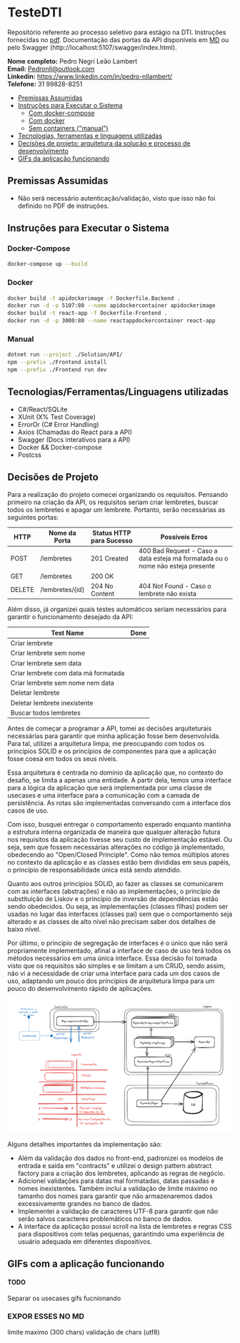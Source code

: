 # TesteDTI

Repositório referente ao processo seletivo para estágio na DTI. Instruções fornecidas no [pdf](docs/1.0%20-%20Teste%20dti%20-%20Dev%20Estágio.pdf). Documentação das portas da API disponíveis em [MD](docs/api.md) ou pelo Swagger (http://localhost:5107/swagger/index.html).

**Nome completo:** Pedro Negri Leão Lambert  
**Email:** Pedronll@outlook.com     
**Linkedin:** https://www.linkedin.com/in/pedro-nllambert/  
**Telefone:** 31 99828-8251  

- [Premissas Assumidas](#premissas-assumidas)
- [Instruções para Executar o Sistema](#instruções-para-executar-o-sistema)
    - [Com docker-compose](#docker-compose)
    - [Com docker](#docker)
    - [Sem containers ("manual")](#manual)
- [Tecnologias, ferramentas e linguagens utilizadas](#tecnologiasferramentaslinguagens-utilizadas)
- [Decisões de projeto: arquitetura da solução e processo de desenvolvimento](#decisões-de-projeto)
- [GIFs da aplicação funcionando](#gifs-com-a-aplicação-funcionando)

## Premissas Assumidas

- Não será necessário autenticação/validação, visto que isso não foi definido no PDF de instruções.

## Instruções para Executar o Sistema

### Docker-Compose
```bash
docker-compose up --build
```

### Docker
```bash
docker build -t apidockerimage -f Dockerfile.Backend .
docker run -d -p 5107:80 --name apidockercontainer apidockerimage
docker build -t react-app -f Dockerfile-Frontend .
docker run -d -p 3000:80 --name reactappdockercontainer react-app
```

### Manual
```bash
dotnet run --project ./Solution/API/
npm --prefix ./Frontend install 
npm --prefix ./Frontend run dev
```

## Tecnologias/Ferramentas/Linguagens utilizadas
- C#/React/SQLite
- XUnit (X% Test Coverage)
- ErrorOr (C# Error Handling)
- Axios (Chamadas do React para a API)
- Swagger (Docs interativos para a API)
- Docker && Docker-compose
- Postcss

## Decisões de Projeto

Para a realização do projeto comecei organizando os requisitos. Pensando primeiro na criação da API, os requisitos seriam criar lembretes, buscar todos os lembretes e apagar um lembrete. Portanto, serão necessárias as seguintes portas:

| HTTP   | Nome da Porta   | Status HTTP para Sucesso | Possíveis Erros                                                                 |
|--------|------------------|--------------------------|---------------------------------------------------------------------------------|
| POST   | /lembretes       | 201 Created              | 400 Bad Request - Caso a data esteja má formatada ou o nome não esteja presente |
| GET    | /lembretes       | 200 OK                   |                                                                                 |
| DELETE | /lembretes/{id}  | 204 No Content           | 404 Not Found - Caso o lembrete não exista                                      |

Além disso, já organizei quais testes automáticos seriam necessários para garantir o funcionamento desejado da API:

| Test Name                          | Done |
|------------------------------------|------|
| Criar lembrete                     |      |
| Criar lembrete sem nome            |      |
| Criar lembrete sem data            |      |
| Criar lembrete com data má formatada |      |
| Criar lembrete sem nome nem data   |      |
| Deletar lembrete                   |      |
| Deletar lembrete inexistente       |      |
| Buscar todos lembretes             |      |

Antes de começar a programar a API, tomei as decisões arquiteturais necessárias para garantir que minha aplicação fosse bem desenvolvida. Para tal, utilizei a arquitetura limpa, me preocupando com todos os princípios SOLID e os princípios de componentes para que a aplicação fosse coesa em todos os seus níveis.

Essa arquitetura é centrada no domínio da aplicação que, no contexto do desafio, se limita a apenas uma entidade. A partir dela, temos uma interface para a lógica da aplicação que será implementada por uma classe de usecases e uma interface para a comunicação com a camada de persistência. As rotas são implementadas conversando com a interface dos casos de uso.

Com isso, busquei entregar o comportamento esperado enquanto mantinha a estrutura interna organizada de maneira que qualquer alteração futura nos requisitos da aplicação tivesse seu custo de implementação estável. Ou seja, sem que fossem necessárias alterações no código já implementado, obedecendo ao "Open/Closed Principle". Como não temos múltiplos atores no contexto da aplicação e as classes estão bem divididas em seus papéis, o princípio de responsabilidade única está sendo atendido.

Quanto aos outros princípios SOLID, ao fazer as classes se comunicarem com as interfaces (abstrações) e não as implementações, o princípio de substituição de Liskov e o princípio de inversão de dependências estão sendo obedecidos. Ou seja, as implementações (classes filhas) podem ser usadas no lugar das interfaces (classes pai) sem que o comportamento seja alterado e as classes de alto nível não precisam saber dos detalhes de baixo nível.

Por último, o princípio de segregação de interfaces é o único que não será propriamente implementado, afinal a interface de caso de uso terá todos os métodos necessários em uma única interface. Essa decisão foi tomada visto que os requisitos são simples e se limitam a um CRUD, sendo assim, não vi a necessidade de criar uma interface para cada um dos casos de uso, adaptando um pouco dos princípios de arquitetura limpa para um pouco do desenvolvimento rápido de aplicações.

![Arquitetura da aplicação](docs/arquitetura.png)


Alguns detalhes importantes da implementação são:

- Além da validação dos dados no front-end, padronizei os modelos de entrada e saída em "contracts" e utilizei o design pattern abstract factory para a criação dos lembretes, aplicando as regras de negócio.
- Adicionei validações para datas mal formatadas, datas passadas e nomes inexistentes. Também incluí a validação de limite máximo no tamanho dos nomes para garantir que não armazenaremos dados excessivamente grandes no banco de dados.
- Implementei a validação de caracteres UTF-8 para garantir que não serão salvos caracteres problemáticos no banco de dados.
- A interface da aplicação possui scroll na lista de lembretes e regras CSS para dispositivos com telas pequenas, garantindo uma experiência de usuário adequada em diferentes dispositivos.


## GIFs com a aplicação funcionando


#### TODO
Separar os usecases
gifs fucnionando

### EXPOR ESSES NO MD
limite maximo (300 chars)
validação de chars (utf8)